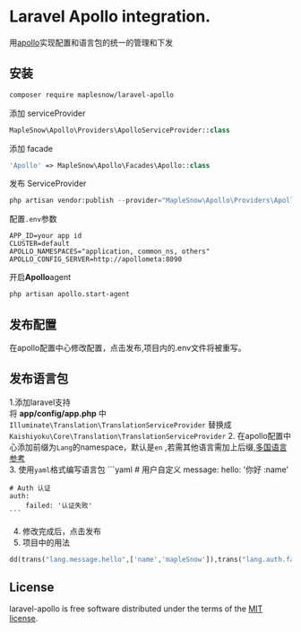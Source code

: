 # Laravel Apollo integration.
用[apollo](https://github.com/ctripcorp/apollo)实现配置和语言包的统一的管理和下发

## 安装
```bash
composer require maplesnow/laravel-apollo
```

添加 serviceProvider
```php
MapleSnow\Apollo\Providers\ApolloServiceProvider::class
```

添加 facade
```php
'Apollo' => MapleSnow\Apollo\Facades\Apollo::class
```

发布 ServiceProvider
```php
php artisan vendor:publish --provider="MapleSnow\Apollo\Providers\ApolloServiceProvider"
```

配置`.env`参数
```properties
APP_ID=your app id
CLUSTER=default
APOLLO_NAMESPACES="application, common_ns, others"
APOLLO_CONFIG_SERVER=http://apollometa:8090
```

开启**Apollo**agent
```bash
php artisan apollo.start-agent
```

## 发布配置
在apollo配置中心修改配置，点击发布,项目内的.env文件将被重写。

## 发布语言包
1.添加laravel支持  
将 **app/config/app.php** 中 `Illuminate\Translation\TranslationServiceProvider` 替换成 `Kaishiyoku\Core\Translation\TranslationServiceProvider`
2. 在apollo配置中心添加前缀为`Lang`的namespace，默认是`en` ,若需其他语言需加上后缀,[多国语言参考](https://github.com/caouecs/Laravel-lang/blob/master/Source.md)  
3. 使用`yaml`格式编写语言包
    ```yaml
    # 用户自定义
    message:
        hello: '你好 :name'
        
    # Auth 认证
    auth:
        failed: '认证失败'
    ```
4. 修改完成后，点击发布
5. 项目中的用法
```php
dd(trans("lang.message.hello",['name','mapleSnow']),trans("lang.auth.failed"));
```

## License
laravel-apollo is free software distributed under the terms of the [MIT license](https://opensource.org/licenses/MIT).